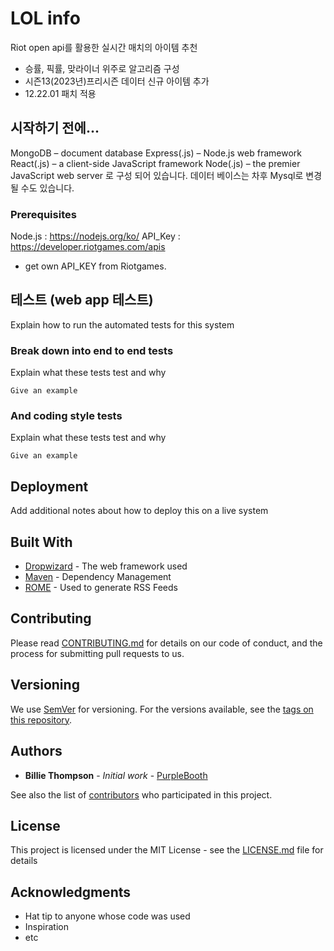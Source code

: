 # LOL info

Riot open api를 활용한 실시간 매치의 아이템 추천
- 승률, 픽률, 맞라이너 위주로 알고리즘 구성
- 시즌13(2023년)프리시즌 데이터 신규 아이템 추가
- 12.22.01 패치 적용

## 시작하기 전에...

MongoDB – document database
Express(.js) – Node.js web framework
React(.js) – a client-side JavaScript framework
Node(.js) – the premier JavaScript web server
로 구성 되어 있습니다. 데이터 베이스는 차후 Mysql로 변경될 수도 있습니다.


### Prerequisites

Node.js : https://nodejs.org/ko/
API_Key : https://developer.riotgames.com/apis
- get own API_KEY from Riotgames.

## 테스트 (web app 테스트)







Explain how to run the automated tests for this system

### Break down into end to end tests

Explain what these tests test and why

```
Give an example
```

### And coding style tests

Explain what these tests test and why

```
Give an example
```

## Deployment

Add additional notes about how to deploy this on a live system

## Built With

* [Dropwizard](http://www.dropwizard.io/1.0.2/docs/) - The web framework used
* [Maven](https://maven.apache.org/) - Dependency Management
* [ROME](https://rometools.github.io/rome/) - Used to generate RSS Feeds

## Contributing

Please read [CONTRIBUTING.md](https://gist.github.com/PurpleBooth/b24679402957c63ec426) for details on our code of conduct, and the process for submitting pull requests to us.

## Versioning

We use [SemVer](http://semver.org/) for versioning. For the versions available, see the [tags on this repository](https://github.com/your/project/tags). 

## Authors

* **Billie Thompson** - *Initial work* - [PurpleBooth](https://github.com/PurpleBooth)

See also the list of [contributors](https://github.com/your/project/contributors) who participated in this project.

## License

This project is licensed under the MIT License - see the [LICENSE.md](LICENSE.md) file for details

## Acknowledgments

* Hat tip to anyone whose code was used
* Inspiration
* etc
